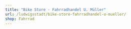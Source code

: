```yaml
---
title: "Bike Store - Fahrradhandel U. Müller"
url: /ludwigsstadt/bike-store-fahrradhandel-u-mueller/
shop: Fahrrad
---
```

